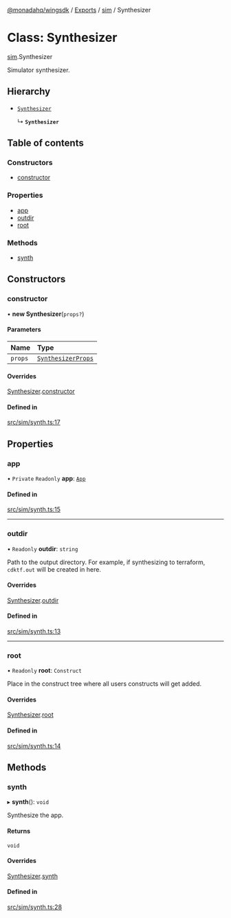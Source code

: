 [@monadahq/wingsdk](../README.md) / [Exports](../modules.md) / [sim](../modules/sim.md) / Synthesizer

# Class: Synthesizer

[sim](../modules/sim.md).Synthesizer

Simulator synthesizer.

## Hierarchy

- [`Synthesizer`](core.Synthesizer.md)

  ↳ **`Synthesizer`**

## Table of contents

### Constructors

- [constructor](sim.Synthesizer.md#constructor)

### Properties

- [app](sim.Synthesizer.md#app)
- [outdir](sim.Synthesizer.md#outdir)
- [root](sim.Synthesizer.md#root)

### Methods

- [synth](sim.Synthesizer.md#synth)

## Constructors

### constructor

• **new Synthesizer**(`props?`)

#### Parameters

| Name | Type |
| :------ | :------ |
| `props` | [`SynthesizerProps`](../interfaces/core.SynthesizerProps.md) |

#### Overrides

[Synthesizer](core.Synthesizer.md).[constructor](core.Synthesizer.md#constructor)

#### Defined in

[src/sim/synth.ts:17](https://github.com/monadahq/winglang/blob/438eedb/libs/wingsdk/src/sim/synth.ts#L17)

## Properties

### app

• `Private` `Readonly` **app**: [`App`](sim.App.md)

#### Defined in

[src/sim/synth.ts:15](https://github.com/monadahq/winglang/blob/438eedb/libs/wingsdk/src/sim/synth.ts#L15)

___

### outdir

• `Readonly` **outdir**: `string`

Path to the output directory. For example, if synthesizing to terraform,
`cdktf.out` will be created in here.

#### Overrides

[Synthesizer](core.Synthesizer.md).[outdir](core.Synthesizer.md#outdir)

#### Defined in

[src/sim/synth.ts:13](https://github.com/monadahq/winglang/blob/438eedb/libs/wingsdk/src/sim/synth.ts#L13)

___

### root

• `Readonly` **root**: `Construct`

Place in the construct tree where all users constructs will get added.

#### Overrides

[Synthesizer](core.Synthesizer.md).[root](core.Synthesizer.md#root)

#### Defined in

[src/sim/synth.ts:14](https://github.com/monadahq/winglang/blob/438eedb/libs/wingsdk/src/sim/synth.ts#L14)

## Methods

### synth

▸ **synth**(): `void`

Synthesize the app.

#### Returns

`void`

#### Overrides

[Synthesizer](core.Synthesizer.md).[synth](core.Synthesizer.md#synth)

#### Defined in

[src/sim/synth.ts:28](https://github.com/monadahq/winglang/blob/438eedb/libs/wingsdk/src/sim/synth.ts#L28)
